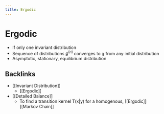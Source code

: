 ```yaml
---
title: Ergodic
---
```


# Ergodic
- If only one invariant distribution
- Sequence of distributions $g^{(n)}$ converges to g from any initial distribution
- Asymptotic, stationary, equilibrium distribution



## Backlinks
* [[Invariant Distribution]]
	* [[Ergodic]]
* [[Detailed Balance]]
	* To find a transition kernel T(x|y) for a homogenous, [[Ergodic]] [[Markov Chain]]

